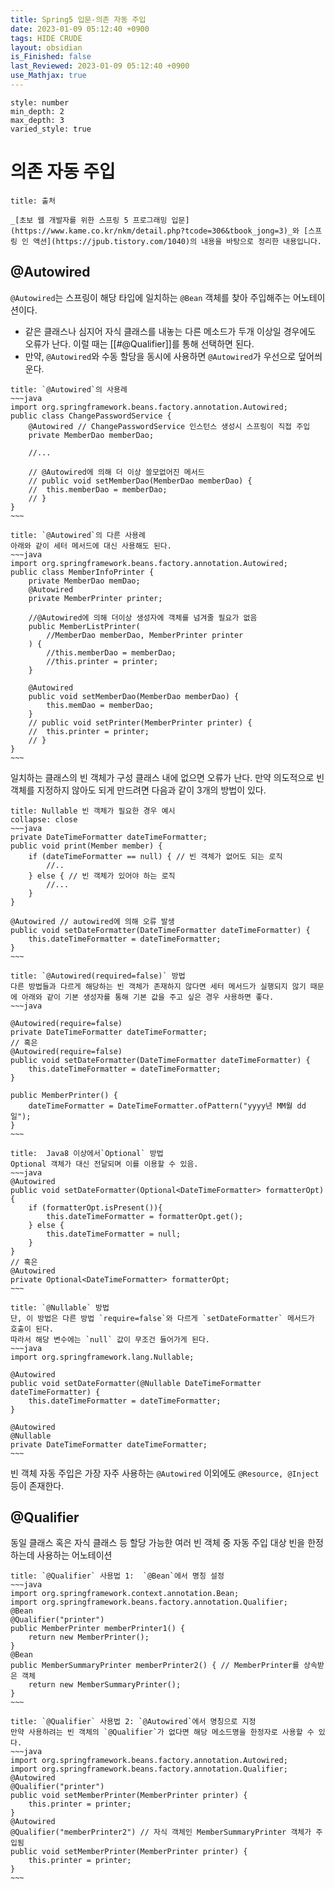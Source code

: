 ```yaml
---
title: Spring5 입문-의존 자동 주입
date: 2023-01-09 05:12:40 +0900
tags: HIDE CRUDE 
layout: obsidian
is_Finished: false
last_Reviewed: 2023-01-09 05:12:40 +0900
use_Mathjax: true
---
```


```toc
style: number
min_depth: 2
max_depth: 3
varied_style: true
```

# 의존 자동 주입
```ad-quote
title: 출처

_[초보 웹 개발자를 위한 스프링 5 프로그래밍 입문](https://www.kame.co.kr/nkm/detail.php?tcode=306&tbook_jong=3)_와 [스프링 인 액션](https://jpub.tistory.com/1040)의 내용을 바탕으로 정리한 내용입니다.
```

## @Autowired
`@Autowired`는 스프링이 해당 타입에 일치하는 `@Bean` 객체를 찾아 주입해주는 어노테이션이다.
- 같은 클래스나 심지어 자식 클래스를 내놓는 다른 메소드가 두개 이상일 경우에도 오류가 난다. 이럴 때는 [[#@Qualifier]]를 통해 선택하면 된다.
- 만약, `@Autowired`와 수동 할당을 동시에 사용하면 `@Autowired`가 우선으로 덮어씌운다.
```ad-example
title: `@Autowired`의 사용례
~~~java
import org.springframework.beans.factory.annotation.Autowired;
public class ChangePasswordService {
	@Autowired // ChangePasswordService 인스턴스 생성시 스프링이 직접 주입
	private MemberDao memberDao;
	
	//...

	// @Autowired에 의해 더 이상 쓸모없어진 메서드
	// public void setMemberDao(MemberDao memberDao) {
	//	this.memberDao = memberDao;
	// }
}
~~~
```

```ad-example
title: `@Autowired`의 다른 사용례
아래와 같이 세터 메서드에 대신 사용해도 된다.
~~~java
import org.springframework.beans.factory.annotation.Autowired;
public class MemberInfoPrinter {
	private MemberDao memDao;
	@Autowired
	private MemberPrinter printer;

	//@Autowired에 의해 더이상 생성자에 객체를 넘겨줄 필요가 없음
	public MemberListPrinter(
		//MemberDao memberDao, MemberPrinter printer	
	) {	
		//this.memberDao = memberDao;
		//this.printer = printer;	
	}

	@Autowired
	public void setMemberDao(MemberDao memberDao) {
		this.memDao = memberDao;
	}	
	// public void setPrinter(MemberPrinter printer) {
	// 	this.printer = printer;
	// }
}
~~~
```

일치하는 클래스의 빈 객체가 구성 클래스 내에 없으면 오류가 난다. 만약 의도적으로 빈 객체를 지정하지 않아도 되게 만드려면 다음과 같이 3개의 방법이 있다.
```ad-example
title: Nullable 빈 객체가 필요한 경우 예시
collapse: close
~~~java
private DateTimeFormatter dateTimeFormatter;
public void print(Member member) {
	if (dateTimeFormatter == null) { // 빈 객체가 없어도 되는 로직
		//..
	} else { // 빈 객체가 있어야 하는 로직
		//...
	}
}

@Autowired // autowired에 의해 오류 발생
public void setDateFormatter(DateTimeFormatter dateTimeFormatter) {
	this.dateTimeFormatter = dateTimeFormatter;
}
~~~
```

```ad-example
title: `@Autowired(required=false)` 방법
다른 방법들과 다르게 해당하는 빈 객체가 존재하지 않다면 세터 메서드가 실행되지 않기 때문에 아래와 같이 기본 생성자를 통해 기본 값을 주고 싶은 경우 사용하면 좋다.
~~~java

@Autowired(require=false)
private DateTimeFormatter dateTimeFormatter; 
// 혹은
@Autowired(require=false)
public void setDateFormatter(DateTimeFormatter dateTimeFormatter) {
	this.dateTimeFormatter = dateTimeFormatter; 
}

public MemberPrinter() {
	dateTimeFormatter = DateTimeFormatter.ofPattern("yyyy년 MM월 dd일");
}
~~~
```
```ad-example
title:  Java8 이상에서`Optional` 방법
Optional 객체가 대신 전달되며 이를 이용할 수 있음.
~~~java
@Autowired
public void setDateFormatter(Optional<DateTimeFormatter> formatterOpt) {
	if (formatterOpt.isPresent()){
		this.dateTimeFormatter = formatterOpt.get(); 
	} else {
		this.dateTimeFormatter = null;
	}
}
// 혹은
@Autowired
private Optional<DateTimeFormatter> formatterOpt;
~~~
```
```ad-example
title: `@Nullable` 방법
단, 이 방법은 다른 방법 `require=false`와 다르게 `setDateFormatter` 메서드가 호출이 된다.
따라서 해당 변수에는 `null` 값이 무조건 들어가게 된다.
~~~java
import org.springframework.lang.Nullable;

@Autowired
public void setDateFormatter(@Nullable DateTimeFormatter dateTimeFormatter) {
	this.dateTimeFormatter = dateTimeFormatter; 
}

@Autowired
@Nullable
private DateTimeFormatter dateTimeFormatter; 
~~~
```
빈 객체 자동 주입은 가장 자주 사용하는 `@Autowired` 이외에도 `@Resource, @Inject`등이 존재한다.

## @Qualifier
동일 클래스 혹은 자식 클래스 등 할당 가능한 여러 빈 객체 중 자동 주입 대상 빈을 한정하는데 사용하는 어노테이션
```ad-example
title: `@Qualifier` 사용법 1:  `@Bean`에서 명칭 설정
~~~java
import org.springframework.context.annotation.Bean;
import org.springframework.beans.factory.annotation.Qualifier;
@Bean
@Qualifier("printer")
public MemberPrinter memberPrinter1() {
	return new MemberPrinter();
}
@Bean
public MemberSummaryPrinter memberPrinter2() { // MemberPrinter를 상속받은 객체
	return new MemberSummaryPrinter();
}
~~~
```

```ad-example
title: `@Qualifier` 사용법 2: `@Autowired`에서 명칭으로 지정
만약 사용하려는 빈 객체의 `@Qualifier`가 없다면 해당 메소드명을 한정자로 사용할 수 있다.
~~~java
import org.springframework.beans.factory.annotation.Autowired;
import org.springframework.beans.factory.annotation.Qualifier;
@Autowired
@Qualifier("printer")
public void setMemberPrinter(MemberPrinter printer) {
	this.printer = printer;
}
@Autowired 
@Qualifier("memberPrinter2") // 자식 객체인 MemberSummaryPrinter 객체가 주입됨
public void setMemberPrinter(MemberPrinter printer) { 
	this.printer = printer; 
}
~~~
```
